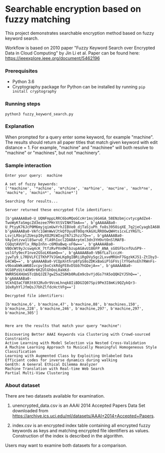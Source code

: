 # Searchable encryption based on fuzzy matching

This project demonstrates searchable encryption method based on fuzzy keyword search. 

Workflow is based on 2010 paper "Fuzzy Keyword Search over Encrypted Data in Cloud Computing" by Jin Li et al. Paper can be found here: https://ieeexplore.ieee.org/document/5462196


### Prerequisites
- Python 3.6
- Cryptography package for Python can be installed by running
`pip install cryptography`


### Running steps
`python3 fuzzy_keyword_search.py`

### Explanation
When prompted for a query enter some keyword, for example "machine". The results should return all paper titles that match given keyword with edit distance = 1. For example, "machine" and "machinee" will both resolve to "machine" or "machines", but not "machinery". 

### Sample interaction
```
Enter your query:  machine

A set of fuzzy keywords: 
['*machine', '*achine', 'm*chine', 'ma*hine', 'mac*ine', 'mach*ne', 'machi*e', 'machin*', 'machine*']

Searching for results...

Server returned these encrypted file identifiers:

[b'gAAAAABa0-U_UQNFmppLRRC6boMQoGCcHr1msj6G4GA_58ENzbmjcvtycgAdZe4-TwoWyKfaSmgcZd3ezee7PHrXtSVINH7SmA==', b'gAAAAABa0-U_PtyyK76JcP0M6myjqimUwYrhJIBVe0_djTaSjuPh_fo8s395OiqXE_7q2jeCyagbIA68U5bp44N1YXGzqXJBPQ==', b'gAAAAABa0-VAfc1GWnWwVJtkQfOyu8T0OqrKAGXLRROOwQWHts1cxLzYRGTL-LsvjLRbcplZUespI0yXO2MiWIxg7A7i2hzz7Q==', b'gAAAAABa0-VAyIetzvw1l8SwruO_flA9hIocl2DABArptml3dn3YH9vtOnSlMAFB-CGQqtAVUYlx_RNpInhn-c6MOaBwq-xF6w==', b'gAAAAABa0-VBOcWt9yJcswq4cK_7tfzRvPXn0WlbzupAGAvU186FP_ANA_sGOSFbcnfUuSP9--uslGfy9ecF1nve2GSoLK6amQ==', b'gAAAAABa0-VB6fLa7icczH-jywTy9_L7RDVLFCITKhP7VJGmLKg0gIBRiiRgOVy5gc2LxveMRUnF7GgzkKJ51-ZtIby3-G4CWQ==', b'gAAAAABa0-VCQpXnthrp8fpS8oZDKxBaGiPlGFVsjlYYGehsEh7RWnFs-v9boabWkaW6B1vcpvjbxCskRdgFE8vDSbb7hGDejA==', b'gAAAAABa0-VCG0PzUit4XW9r6KZUlGhOoL0akKd-9WRR56XHUmSTcQbQJZE7gwZ5aZS0Kb0RuEm9cbvYjdGs7YA5oQQH2YJ5hQ==', b'gAAAAABa0-VCkhQ3aCf8R3t032Ru9r9VcmLhnqk8IiBDGIQ07Spi9Pm3I8mKi9QZykQr3-1OxRyhYlJfmQsJ7bhZlfdcHctVFg==']

Decrypted file identifiers:

[b'machine,6', b'machine,47', b'machine,88', b'machines,150', b'machine,228', b'machine,246', b'machine,297', b'machine,297', b'machine,305']


Here are the results that match your query "machine":

Discovering Better AAAI Keywords via Clustering with Crowd-sourced Constraints
Active Learning with Model Selection via Nested Cross-Validation
A Machine Learning Approach to Musically Meaningful Homogeneous Style Classification
Learning with Augmented Class by Exploiting Unlabeled Data
Efficient codes for inverse dynamics during walking
GenEth: A General Ethical Dilemma Analyzer
Machine Translation with Real-time Web Search
Partial Multi-View Clustering

```

### About dataset
There are two datasets available for examination. 

1. unencrypted_data.csv is an 
AAAI 2014 Accepted Papers Data Set downloaded from https://archive.ics.uci.edu/ml/datasets/AAAI+2014+Accepted+Papers. 

2. index.csv is an encrypted index table containing all encrypted fuzzy keywords as keys and matching encrypted file identifiers as values. Construction of the index is described in the algorithm.

Users may want to examine both datasets for a comparison.